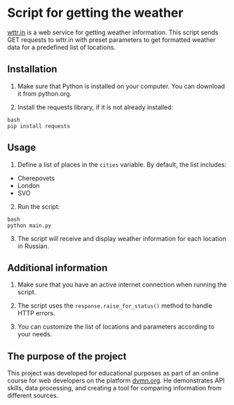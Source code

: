 # Script for getting the weather

[wttr.in](https://wttr.in/) is a web service for getting weather information. This script sends GET requests to wttr.in with preset parameters to get formatted weather data for a predefined list of locations.

## Installation

1. Make sure that Python is installed on your computer. You can download it from python.org.

2. Install the requests library, if it is not already installed:
```
bash
pip install requests
```
## Usage

1. Define a list of places in the `cities` variable. By default, the list includes:

* Cherepovets
* London
* SVO

2. Run the script:
```
bash
python main.py
```
3. The script will receive and display weather information for each location in Russian.

## Additional information

1. Make sure that you have an active internet connection when running the script.

2. The script uses the `response.raise_for_status()` method to handle HTTP errors.

3. You can customize the list of locations and parameters according to your needs.

## The purpose of the project

This project was developed for educational purposes as part of an online course for web developers on the platform [dvmn.org](https://dvmn.org/). He demonstrates API skills, data processing, and creating a tool for comparing information from different sources.
